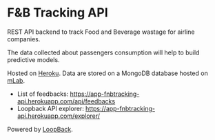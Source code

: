 # F&B Tracking API

REST API backend to track Food and Beverage wastage for airline companies.

The data collected about passengers consumption will help to build predictive models.

Hosted on [Heroku](https://app-fnbtracking-api.herokuapp.com/). Data are stored on a MongoDB database hosted on [mLab](https://mlab.com/).

- List of feedbacks: https://app-fnbtracking-api.herokuapp.com/api/feedbacks
- Loopback API explorer: https://app-fnbtracking-api.herokuapp.com/explorer/ 

Powered by [LoopBack](http://loopback.io).

